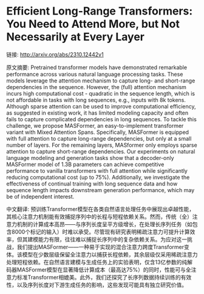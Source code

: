 # Efficient Long-Range Transformers: You Need to Attend More, but Not Necessarily at Every Layer

链接: http://arxiv.org/abs/2310.12442v1

原文摘要:
Pretrained transformer models have demonstrated remarkable performance across
various natural language processing tasks. These models leverage the attention
mechanism to capture long- and short-range dependencies in the sequence.
However, the (full) attention mechanism incurs high computational cost -
quadratic in the sequence length, which is not affordable in tasks with long
sequences, e.g., inputs with 8k tokens. Although sparse attention can be used
to improve computational efficiency, as suggested in existing work, it has
limited modeling capacity and often fails to capture complicated dependencies
in long sequences. To tackle this challenge, we propose MASFormer, an
easy-to-implement transformer variant with Mixed Attention Spans. Specifically,
MASFormer is equipped with full attention to capture long-range dependencies,
but only at a small number of layers. For the remaining layers, MASformer only
employs sparse attention to capture short-range dependencies. Our experiments
on natural language modeling and generation tasks show that a decoder-only
MASFormer model of 1.3B parameters can achieve competitive performance to
vanilla transformers with full attention while significantly reducing
computational cost (up to 75%). Additionally, we investigate the effectiveness
of continual training with long sequence data and how sequence length impacts
downstream generation performance, which may be of independent interest.

中文翻译:
预训练Transformer模型在各类自然语言处理任务中展现出卓越性能，其核心注意力机制能有效捕捉序列中的长程与短程依赖关系。然而，传统（全）注意力机制的计算成本高昂——与序列长度呈平方级增长，在处理长序列任务（如包含8000个标记的输入）时难以承受。尽管现有研究表明稀疏注意力可提升计算效率，但其建模能力有限，往往难以捕捉长序列中的复杂依赖关系。为应对这一挑战，我们提出MASFormer——一种易于实现的混合注意力跨度Transformer变体。该模型在少数层级保留全注意力以捕获长程依赖，其余层级仅采用稀疏注意力处理短程依赖。在自然语言建模与生成任务上的实验表明，仅含13亿参数的纯解码器MASFormer模型在显著降低计算成本（最高达75%）的同时，性能可与全注意力标准Transformer相媲美。此外，我们还探究了长序列数据持续训练的有效性，以及序列长度对下游生成任务的影响，这些发现可能具有独立研究价值。
